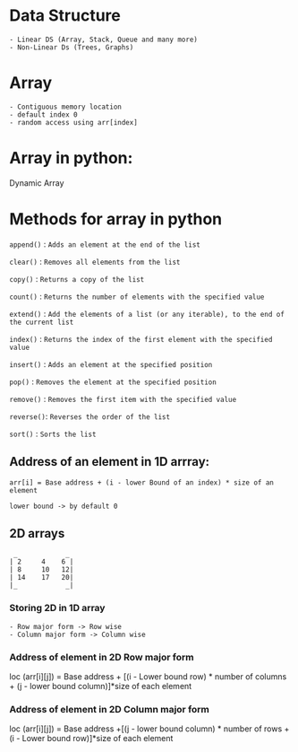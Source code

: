 # Data Structure

    - Linear DS (Array, Stack, Queue and many more)
    - Non-Linear Ds (Trees, Graphs)

# Array

    - Contiguous memory location
    - default index 0
    - random access using arr[index]

# Array in python:

Dynamic Array

# Methods for array in python

`append()` : `Adds an element at the end of the list`

`clear()` : `Removes all elements from the list`

`copy()` : `Returns a copy of the list`

`count()` : `Returns the number of elements with the specified value`

`extend()` : `Add the elements of a list (or any iterable), to the end of the current list`

`index()` : `Returns the index of the first element with the specified value`

`insert()` : `Adds an element at the specified position`

`pop()` : `Removes the element at the specified position`

`remove()` : `Removes the first item with the specified value`

`reverse()`: `Reverses the order of the list`

`sort()` : `Sorts the list`

## Address of an element in 1D arrray:

    arr[i] = Base address + (i - lower Bound of an index) * size of an element

    lower bound -> by default 0

## 2D arrays

     _            _
    | 2     4    6 |
    | 8     10   12|
    | 14    17   20|
    |_            _|

### Storing 2D in 1D array

    - Row major form -> Row wise
    - Column major form -> Column wise

### Address of element in 2D Row major form

loc (arr[i][j]) = Base address + [(i - Lower bound row) * number of columns + (j - lower bound column)]\*size of each element

### Address of element in 2D Column major form

loc (arr[i][j]) = Base address +[(j - lower bound column) * number of rows + (i - Lower bound row)]\*size of each element
